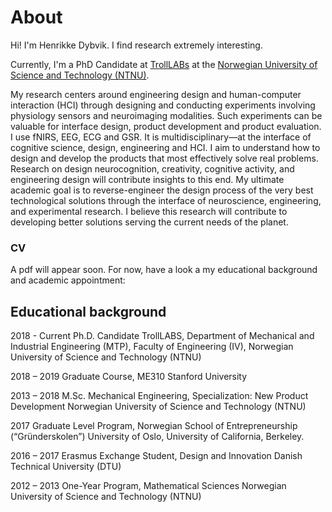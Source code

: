 # About

Hi! I'm Henrikke Dybvik. I find research extremely interesting. 

Currently, I'm a PhD Candidate at [TrollLABs](https://www.ntnu.edu/mtp/trolllabs) at the [Norwegian University of Science and Technology (NTNU)](https://www.ntnu.edu/). 

My research centers around engineering design and human-computer interaction (HCI) through designing and conducting experiments involving physiology sensors and neuroimaging modalities. Such experiments can be valuable for interface design, product development and product evaluation. I use fNIRS, EEG, ECG and GSR. It is multidisciplinary—at the interface of cognitive science, design, engineering and HCI. I aim to understand how to design and develop the products that most effectively solve real problems. Research on design neurocognition, creativity, cognitive activity, and engineering design will contribute insights to this end. My ultimate academic goal is to reverse-engineer the design process of the very best technological solutions through the interface of neuroscience, engineering, and experimental research. I believe this research will contribute to developing better solutions serving the current needs of the planet. 

### CV
A pdf will appear soon. For now, have a look a my educational background and academic appointment:

## Educational background
2018 - Current	Ph.D. Candidate
		TrollLABS, Department of Mechanical and Industrial Engineering (MTP), 
		Faculty of Engineering (IV),
		Norwegian University of Science and Technology (NTNU)

2018 – 2019	Graduate Course, ME310
		Stanford University

2013 – 2018	M.Sc. Mechanical Engineering, Specialization: New Product Development
		Norwegian University of Science and Technology (NTNU)

2017		Graduate Level Program, 	Norwegian School of Entrepreneurship (“Gründerskolen”)
		University of Oslo,
		University of California, Berkeley.

2016 – 2017	Erasmus Exchange Student, Design and Innovation
		Danish Technical University (DTU)

2012 – 2013	One-Year Program, Mathematical Sciences
		Norwegian University of Science and Technology (NTNU)








